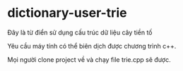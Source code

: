 # dictionary-user-trie

Đây là từ điển sử dụng cấu trúc dữ liệu cây tiền tố

Yêu cầu máy tính có thể biên dịch được chương trình c++.

Mọi người clone project về và chạy file trie.cpp sẽ được.
